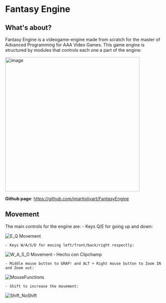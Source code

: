   # Fantasy Engine

  ## What's about?
  Fantasy Engine is a videogame-engine made from scratch for the master of Advanced Programming for AAA Video Games.
  This game engine is structured by modules that controls each one a part of the engine:
  
  <img width="432" alt="image" src="https://github.com/user-attachments/assets/45197e60-6e6b-4947-b95c-19ffbfae1891" />

    
 
  **Github page**: https://github.com/jmartiolivart/FantasyEngine  

  ## Movement
  The main controls for the engine are:
    - Keys Q/E for going up and down:  
    
  ![E_Q Movement](https://github.com/user-attachments/assets/f63d8284-7733-415b-9fa8-65399ec5a98c)

    - Keys W/A/S/D for moving left/front/back/right respectly:

  ![W_A_S_D Movement ‐ Hecho con Clipchamp](https://github.com/user-attachments/assets/0e6361d0-d412-4982-a36c-e0dfeec6cda4)

    - Middle mouse button to GRAP! and ALT + Right mouse button to Zoom IN and Zoom out:  
    
  ![MouseFunctions](https://github.com/user-attachments/assets/38d84e26-3212-4e2b-9959-9d14eaa6e0f4)


    - Shift to increase the movement:  
    
  ![Shift_NoShift](https://github.com/user-attachments/assets/841c2052-e0cf-41d5-97ac-6ccc0f6f6ad4)


  

